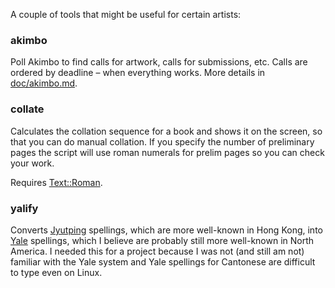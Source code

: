 A couple of tools that might be useful for certain artists:

### akimbo

Poll Akimbo to find calls for artwork, calls for submissions, etc.
Calls are ordered by deadline – when everything works.
More details in [doc/akimbo.md](doc/akimbo.md).

### collate

Calculates the collation sequence for a book
and shows it on the screen,
so that you can do manual collation.
If you specify the number of preliminary pages
the script will use roman numerals for prelim pages
so you can check your work.

Requires [Text::Roman](https://metacpan.org/pod/Text::Roman).

### yalify

Converts [Jyutping](https://en.wikipedia.org/wiki/Jyutping) spellings,
which are more well-known in Hong Kong,
into [Yale](https://en.wikipedia.org/wiki/Yale_romanization_of_Cantonese) spellings,
which I believe are probably still more well-known in North America.
I needed this for a project because I was not (and still am not) familiar with the Yale system
and Yale spellings for Cantonese are difficult to type even on Linux.
